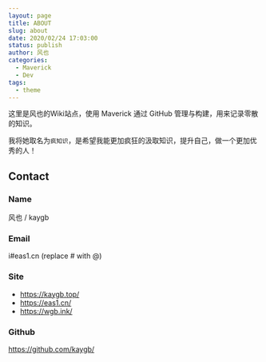 ```yaml
---
layout: page
title: ABOUT
slug: about
date: 2020/02/24 17:03:00
status: publish
author: 风也
categories: 
  - Maverick
  - Dev
tags: 
  - theme
---
```


这里是风也的Wiki站点，使用 Maverick 通过 GitHub 管理与构建，用来记录零散的知识。

我将她取名为`疯知识`，是希望我能更加疯狂的汲取知识，提升自己，做一个更加优秀的人！

## Contact

### Name

风也 / kaygb

### Email

i#eas1.cn (replace # with @)

### Site
- https://kaygb.top/
- https://eas1.cn/
- https://wgb.ink/

### Github
 https://github.com/kaygb/



